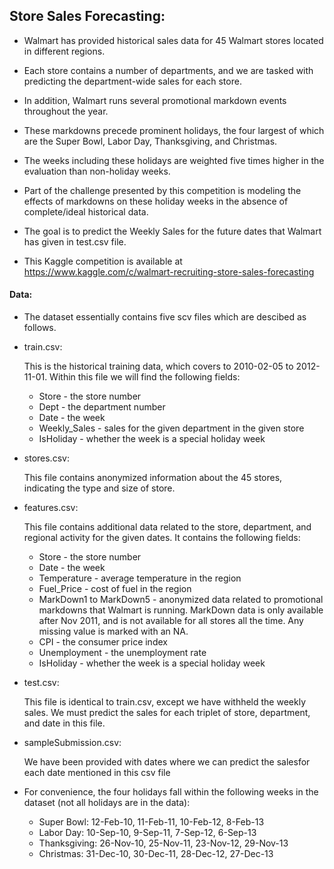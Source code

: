 ## Store Sales Forecasting:

- Walmart has provided historical sales data for 45 Walmart stores located in different regions. 
- Each store contains a number of departments, and we are tasked with predicting the department-wide sales for each store.
- In addition, Walmart runs several promotional markdown events throughout the year. 
- These markdowns precede prominent holidays, the four largest of which are the Super Bowl, Labor Day, Thanksgiving, and Christmas. 
- The weeks including these holidays are weighted five times higher in the evaluation than non-holiday weeks.
- Part of the challenge presented by this competition is modeling the effects of markdowns on these holiday weeks in the absence of complete/ideal historical data.


- The goal is to predict the Weekly Sales for the future dates that Walmart has given in test.csv file.
- This Kaggle competition is available at https://www.kaggle.com/c/walmart-recruiting-store-sales-forecasting

#### Data:
- The dataset essentially contains five scv files which are descibed as follows.

- train.csv:

    This is the historical training data, which covers to 2010-02-05 to 2012-11-01. Within this file we will find the following fields:

    - Store - the store number
    - Dept - the department number
    - Date - the week
    - Weekly_Sales - sales for the given department in the given store
    - IsHoliday - whether the week is a special holiday week
        
- stores.csv:
    
    This file contains anonymized information about the 45 stores, indicating the type and size of store.
    
- features.csv:

    This file contains additional data related to the store, department, and regional activity for the given dates. It contains the   following fields:

    - Store - the store number
    - Date - the week
    - Temperature - average temperature in the region
    - Fuel_Price - cost of fuel in the region
    - MarkDown1 to MarkDown5 - anonymized data related to promotional markdowns that Walmart is running. MarkDown data is only available after Nov 2011, and is not available for all stores all the time. Any missing value is marked with an NA.
    - CPI - the consumer price index
    - Unemployment - the unemployment rate
    - IsHoliday - whether the week is a special holiday week
    
 - test.csv:

    This file is identical to train.csv, except we have withheld the weekly sales. We must predict the sales for each triplet of store, department, and date in this file.

 - sampleSubmission.csv:

    We have been provided with dates where we can predict the salesfor each date mentioned in this csv file


- For convenience, the four holidays fall within the following weeks in the dataset (not all holidays are in the data):

  - Super Bowl: 12-Feb-10, 11-Feb-11, 10-Feb-12, 8-Feb-13
  - Labor Day: 10-Sep-10, 9-Sep-11, 7-Sep-12, 6-Sep-13
  - Thanksgiving: 26-Nov-10, 25-Nov-11, 23-Nov-12, 29-Nov-13
  - Christmas: 31-Dec-10, 30-Dec-11, 28-Dec-12, 27-Dec-13
